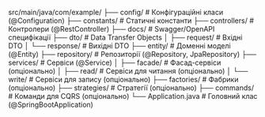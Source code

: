 src/main/java/com/example/
├── config/                 # Конфігураційні класи (@Configuration)
├── constants/              # Статичні константи
├── controllers/            # Контролери (@RestController)
├── docs/                   # Swagger/OpenAPI специфікації
├── dto/                    # Data Transfer Objects
│   ├── request/            # Вхідні DTO
│   └── response/           # Вихідні DTO
├── entity/                 # Доменні моделі (@Entity)
├── repository/             # Репозиторії (@Repository, JpaRepository)
├── services/               # Сервіси (@Service)
│   ├── facade/             # Фасад-сервіси (опціонально)
│   ├── read/               # Сервіси для читання (опціонально)
│   └── write/              # Сервіси для запису (опціонально)
├── factories/              # Фабрики (опціонально)
├── strategies/             # Стратегії (опціонально)
├── commands/               # Команди для CQRS (опціонально)
└── Application.java        # Головний клас (@SpringBootApplication)
